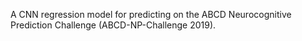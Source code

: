 A CNN regression model for predicting on the ABCD Neurocognitive Prediction Challenge (ABCD-NP-Challenge 2019).
